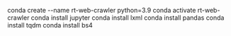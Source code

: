  conda create --name rt-web-crawler python=3.9
 conda activate rt-web-crawler
 conda install jupyter
 conda install lxml
 conda install pandas
 conda install tqdm
 conda install bs4
